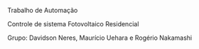 
Trabalho de Automação

Controle de sistema Fotovoltaico Residencial

Grupo:
Davidson Neres,
Maurício Uehara
e
Rogério Nakamashi
